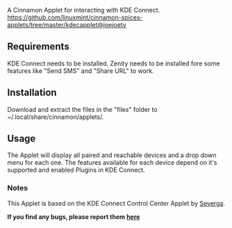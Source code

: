 A Cinnamon Applet for interacting with KDE Connect.
https://github.com/linuxmint/cinnamon-spices-applets/tree/master/kdecapplet@joejoetv

## Requirements
KDE Connect needs to be installed.
Zenity needs to be installed fore some features like "Send SMS" and "Share URL" to work.

## Installation
Download and extract the files in the "files" folder to ~/.local/share/cinnamon/applets/.

## Usage
The Applet will display all paired and reachable devices and a drop down menu for each one. The features available for each device depend on it's supported and enabled Plugins in KDE Connect.

### Notes
This Applet is based on the KDE Connect Control Center Applet by [Severga](https://github.com/Severga).


**If you find any bugs, please report them [here](https://github.com/linuxmint/cinnamon-spices-applets/tree/master/kdecapplet@joejoetv)**
